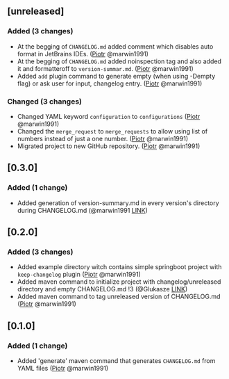 <!-- @formatter:off -->
<!-- noinspection -->
<!-- Prevents auto format, for JetBrains IDE File > Settings > Editor > Code Style (Formatter Tab) > Turn formatter on/off with markers in code comments  -->

[unreleased]
------------

### Added (3 changes)

- At the begging of `CHANGELOG.md` added comment which disables auto format in JetBrains IDEs. ([Piotr](https://github.com/marwin1991) @marwin1991)
- At the begging of `CHANGELOG.md` added noinspection tag and also added it and formatteroff to `version-summar.md`. ([Piotr](https://github.com/marwin1991) @marwin1991)
- Added `add` plugin command to generate empty (when using -Dempty flag) or ask user for input, changelog entry. ([Piotr](https://github.com/marwin1991) @marwin1991)

### Changed (3 changes)

- Changed YAML keyword `configuration` to `configurations` ([Piotr](https://github.com/marwin1991) @marwin1991)
- Changed the `merge_request` to `merge_requests` to allow using list of numbers instead of just a one number. ([Piotr](https://github.com/marwin1991) @marwin1991)
- Migrated project to new GitHub repository. ([Piotr](https://github.com/marwin1991) @marwin1991)


[0.3.0]
-------

### Added (1 change)

- Added generation of version-summary.md in every version's directory during CHANGELOG.md (@marwin1991 [LINK](https://github.com/marwin1991))


[0.2.0]
-------

### Added (3 changes)

- Added example directory witch contains simple springboot project with `keep-changelog` plugin ([Piotr](https://github.com/marwin1991) @marwin1991)
- Added maven command to initialize project with changelog/unreleased directory and empty CHANGELOG.md !3 (@Glukasze [LINK](https://github.com/Glukasze))
- Added maven command to tag unreleased version of CHANGELOG.md ([Piotr](https://github.com/marwin1991) @marwin1991)


[0.1.0]
-------

### Added (1 change)

- Added 'generate' maven command that generates `CHANGELOG.md` from YAML files ([Piotr](https://github.com/marwin1991) @marwin1991)



